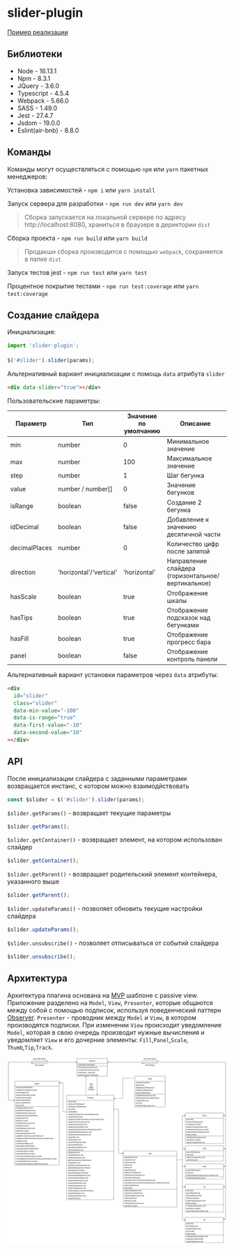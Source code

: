 # slider-plugin

[Пример реализации](https://barghest0.github.io/slider-plugin/)

## Библиотеки

- Node - 16.13.1
- Npm - 8.3.1
- JQuery - 3.6.0
- Typescript - 4.5.4
- Webpack - 5.66.0
- SASS - 1.49.0
- Jest - 27.4.7
- Jsdom - 19.0.0
- Eslint(air-bnb) - 8.8.0

## Команды

Команды могут осуществляться с помощью `npm` или `yarn` пакетных менеджеров:

Установка зависимостей - `npm i` или `yarn install`

Запуск сервера для разработки - `npm run dev` или `yarn dev`

> Сборка запускается на локальной сервере по адресу http://localhost:8080, храниться в браузере в дериктории `dist`

Сборка проекта - `npm run build` или `yarn build`

> Продакшн сборка производится с помощью `webpack`, сохраняется в папке `dist`

Запуск тестов jest - `npm run test` или `yarn test`

Процентное покрытие тестами - `npm run test:coverage` или `yarn test:coverage`

## Создание слайдера

Инициализация:

```javascript
import 'slider-plugin';

$('#slider').slider(params);
```

Альтернативный вариант инициализации с помощь `data` атрибута `slider`

```html
<div data-slider="true"></div>
```

Пользовательские параметры:

| Параметр      | Тип                     | Значение по умолчанию | Описание                                           |
| ------------- | ----------------------- | --------------------- | -------------------------------------------------- |
| min           | number                  | 0                     | Минимальное значение                               |
| max           | number                  | 100                   | Максимальное значение                              |
| step          | number                  | 1                     | Шаг бегунка                                        |
| value         | number / number[]       | 0                     | Значение бегунков                                  |
| isRange       | boolean                 | false                 | Создание 2 бегунка                                 |
| idDecimal     | boolean                 | false                 | Добавление к значению десятичной части             |
| decimalPlaces | number                  | 0                     | Количество цифр после запятой                      |
| direction     | 'horizontal'/'vertical' | 'horizontal'          | Направление слайдера (горизонтальное/вертикальное) |
| hasScale      | boolean                 | true                  | Отображение шкалы                                  |
| hasTips       | boolean                 | true                  | Отображение подсказок над бегунками                |
| hasFill       | boolean                 | true                  | Отображение прогресс бара                          |
| panel         | boolean                 | false                 | Отображение контроль панели                        |

Альтернативный вариант установки параметров через `data` атрибуты:

```html
<div
  id="slider"
  class="slider"
  data-min-value="-100"
  data-is-range="true"
  data-first-value="-10"
  data-second-value="10"
></div>
```

## API

После инициализации слайдера с заданными параметрами возвращается инстанс, с котором можно взаимодйствовать

```javascript
const $slider = $('#slider').slider(params);
```

`$slider.getParams()` - возвращает текущие параметры

```javascript
$slider.getParams();
```

`$slider.getContainer()` - возвращает элемент, на котором использован слайдер

```javascript
$slider.getContainer();
```

`$slider.getParent()` - возвращает родительский элемент контейнера, указанного выше

```javascript
$slider.getParent();
```

`$slider.updateParams()` - позволяет обновить текущие настройки слайдера

```javascript
$slider.updateParams();
```

`$slider.unsubscribe()` - позволяет отписываться от событий слайдера

```javascript
$slider.unsubscribe();
```

## Архитектура

Архитектура плагина основана на [MVP](https://ru.wikipedia.org/wiki/Model-View-Presenter) шаблоне с passive view.
Приложение разделено на `Model`, `View`, `Presenter`, которые общаются между собой с помощью подписок, используя поведенческий паттерн [Observer](https://refactoring.guru/ru/design-patterns/observer).
`Presenter` - проводник между `Model` и `View`, в котором производятся подписки.
При изменении `View` происходит уведомление `Model`, которая в свою очередь производит нужные вычисления и уведомляет `View` и его дочерние элементы: `Fill`,`Panel`,`Scale`, `Thumb`,`Tip`,`Track`.

![UML](uml.png)

